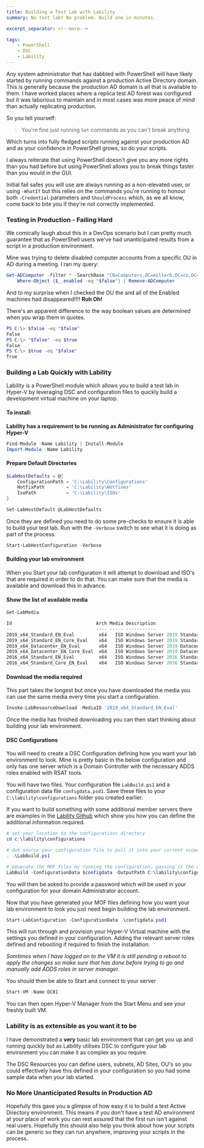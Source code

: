 ```yaml
---
title: Building a Test Lab with Lability
summary: No test lab? No problem. Build one in minutes.

excerpt_separator: <!--more-->

tags:
    - PowerShell
    - DSC
    - Lability
---
```


Any system administrator that has dabbled with PowerShell will have likely started by running commands against a production Active Directory domain. This is generally because the production AD domain is all that is available to them. I have worked places where a replica test AD forest was configured but it was laborious to maintain and in most cases was more peace of mind than actually replicating production.

So you tell yourself:
> You're fine just running `Get` commands as you can't break anything

<!--more-->

Which turns into fully fledged scripts running against your production AD and as your confidence in PowerShell grows, so do your scripts.

I always reiterate that using PowerShell doesn't give you any more rights than you had before but using PowerShell allows you to break things faster than you would in the GUI.

Initial fail safes you will use are always running as a non-elevated user, or using `-WhatIf` but this relies on the commands you're running to honour both `-Credential` parameters and `ShouldProcess` which, as we all know, come back to bite you if they're not correctly implemented.

### Testing in Production - Failing Hard

We comically laugh about this in a DevOps scenario but I can pretty much guarantee that as PowerShell users we've had unanticipated results from a script in a production environment.

Mine was trying to delete disabled computer accounts from a specific OU in AD during a meeting. I ran my query:

```powershell
Get-ADComputer -filter * -SearchBase "CN=Computers,DC=millerb,DC=co,DC=uk" |
    Where-Object {$_.enabled -eq "$false"} | Remove-ADComputer
```
And to my surprise when I checked the OU the and all of the Enabled machines had disappeared!!!! **Ruh Oh!**

There's an apparent difference to the way boolean values are determined when you wrap them in quotes.

```powershell
PS C:\> $false -eq "$false"
False
PS C:\> "$false" -eq $true
False
PS C:\> $true -eq "$false"
True
```

### Building a Lab Quickly with Lability
Lability is a PowerShell module which allows you to build a test lab in Hyper-V by leveraging DSC and configuration files to quickly build a development virtual machine on your laptop.

#### To install:
**Lability has a requirement to be running as Administrator for configuring Hyper-V**
```powershell
Find-Module -Name Lability | Install-Module
Import-Module -Name Lability
```
#### Prepare Default Directories
```powershell
$LabHostDefaults = @{
    ConfigurationPath = 'C:\Lability\Configurations'
    HotfixPath        = 'C:\Lability\Hotfixes'
    IsoPath           = 'C:\Lability\ISOs'
}

Set-LabHostDefault @LabHostDefaults
```
Once they are defined you need to do some pre-checks to ensure it is able to build your test lab. Run with the `-Verbose` switch to see what it is doing as part of the process.
```powershell
Start-LabHostConfiguration -Verbose
```
#### Building your lab environment
When you Start your lab configuration it will attempt to download and ISO's that are required in order to do that. You can make sure that the media is available and download this in advance.
#### Show the list of available media
```powershell
Get-LabMedia

Id                               Arch Media Description
--                               ---- ----- -----------
2019_x64_Standard_EN_Eval         x64   ISO Windows Server 2019 Standard 64bit English Evaluation with Des...
2019_x64_Standard_EN_Core_Eval    x64   ISO Windows Server 2019 Standard 64bit English Evaluation
2019_x64_Datacenter_EN_Eval       x64   ISO Windows Server 2019 Datacenter 64bit English Evaluation with D...
2019_x64_Datacenter_EN_Core_Eval  x64   ISO Windows Server 2019 Datacenter Evaluation in Core mode
2016_x64_Standard_EN_Eval         x64   ISO Windows Server 2016 Standard 64bit English Evaluation
2016_x64_Standard_Core_EN_Eval    x64   ISO Windows Server 2016 Standard Core 64bit English Evaluation
```
#### Download the media required
This part takes the longest but once you have downloaded the media you can use the same media every time you start a configuration.
```powershell
Invoke-LabResourceDownload -MediaID '2019_x64_Standard_EN_Eval'
```

Once the media has finished downloading you can then start thinking about building your lab environment.

#### DSC Configurations
You will need to create a DSC Configuration defining how you want your lab environment to look. Mine is pretty basic in the below configuration and only has one server which is a Domain Controller with the necessary ADDS roles enabled with RSAT tools.

You will have two files. Your configuration file `LabBuild.ps1` and a configuration data file `configdata.psd1`. Save these files to your `C:\lability\configurations` folder you created earlier.

<script src="https://gist.github.com/brettmillerb/46888f41eedc5814d82101e539f1579c.js"></script>

If you want to build something with some additional member servers there are examples in the [Lability Github](https://github.com/VirtualEngine/Lability/tree/dev/Examples) which show you how you can define the additional information required.

```powershell
# set your location to the configurations directory
cd c:\lability\configurations

# dot source your configuration file to pull it into your current scope
. .\LabBuild.ps1

# Generate the MOF files by running the configuration, passing it the configdata
LabBuild -ConfigurationData $configdata -OutputPath C:\lability\configurations
```
You will then be asked to provide a password which will be used in your configuration for your domain Administrator account.

Now that you have generated your MOF files defining how you want your lab environment to look you just need begin building the lab environment.

```powershell
Start-LabConfiguration -ConfigurationData .\configdata.psd1
```
This will run through and provision your Hyper-V Virtual machine with the settings you defined in your configuration. Adding the relevant server roles defined and rebooting if required to finish the installation.

_Somtimes when I have logged on to the VM it is still pending a reboot to apply the changes so make sure that has done before trying to go and manually add ADDS roles in server manager._

You should then be able to Start and connect to your server

```powershell
Start-VM -Name DC01
```

You can then open Hyper-V Manager from the Start Menu and see your freshly built VM.

### Lability is as extensible as you want it to be
I have demonstrated a **very** basic lab environment that can get you up and running quickly but as Lability utilises DSC to configure your lab environment you can make it as complex as you require.

The DSC Resources you can define users, subnets, AD Sites, OU's so you could effectively have this defined in your configuration so you had some sample data when your lab started.

### No More Unanticipated Results in Production AD
Hopefully this gave you a glimpse of how easy it is to build a test Active Directory environment. This means if you don't have a test AD environment at your place of work you can rest assured that the first run isn't against real users. Hopefully this should also help you think about how your scripts can be generic so they can run anywhere, improving your scripts in the process.